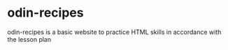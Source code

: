 # odin-recipes
odin-recipes is a basic website to practice
HTML skills in accordance with the lesson plan

